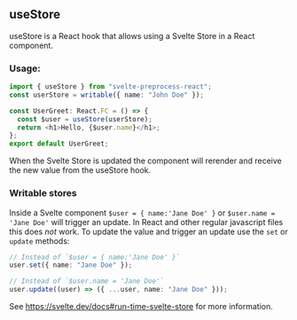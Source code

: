 ## useStore

useStore is a React hook that allows using a Svelte Store in a React component.

### Usage:

```ts
import { useStore } from "svelte-preprocess-react";
const userStore = writable({ name: "John Doe" });

const UserGreet: React.FC = () => {
  const $user = useStore(userStore);
  return <h1>Hello, {$user.name}</h1>;
};
export default UserGreet;
```

When the Svelte Store is updated the component will rerender and receive the new value from the useStore hook.

### Writable stores

Inside a Svelte component `$user = { name:'Jane Doe' }` or `$user.name = 'Jane Doe'` will trigger an update.
In React and other regular javascript files this does _not_ work.
To update the value and trigger an update use the `set` or `update` methods:

```ts
// Instead of `$user = { name:'Jane Doe' }`
user.set({ name: "Jane Doe" });

// Instead of `$user.name = 'Jane Doe'`
user.update((user) => ({ ...user, name: "Jane Doe" }));
```

See https://svelte.dev/docs#run-time-svelte-store for more information.
